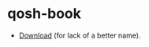 qosh-book
=========

* [Download](https://github.com/marcos-sb/qosh-book/blob/master/proyecto.pdf) (for lack of a better name).
